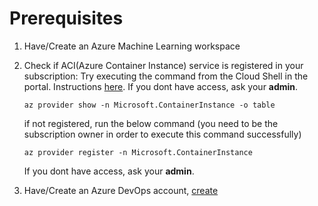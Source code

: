 # Prerequisites
1. Have/Create an Azure Machine Learning workspace
2. Check if ACI(Azure Container Instance) service is registered in your subscription: Try executing the command from the Cloud Shell in the portal. Instructions [here](https://docs.microsoft.com/en-us/azure/cloud-shell/quickstart).
    If you dont have access, ask your __admin__.

    `az provider show -n Microsoft.ContainerInstance -o table`

    if not registered, run the below command (you need to be the subscription owner in order to execute this command successfully)

    `az provider register -n Microsoft.ContainerInstance`
    
    If you dont have access, ask your __admin__.

3. Have/Create an Azure DevOps account, [create](https://dev.azure.com)



